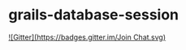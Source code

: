 # grails-database-session
[![Gitter](https://badges.gitter.im/Join Chat.svg)](https://gitter.im/mgkimsal/grails-database-session?utm_source=badge&utm_medium=badge&utm_campaign=pr-badge&utm_content=badge)